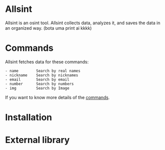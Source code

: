 # Allsint #
Allsint is an osint tool. Allsint collects data, analyzes it, and saves the data in an organized way.
(bota uma print ai kkkk)
# Commands #
Allsint fetches data for these commands:
```
- name        Search by real names
- nickname    Search by nicknames
- email       Search by email
- number      Search by numbers
- img         Search by Image
```
If you want to know more details of the [commands]([https://github.com/FogoFatuo600/Allsint/blob/main/doc/COMMANDS.md).
# Installation #
# External library #

